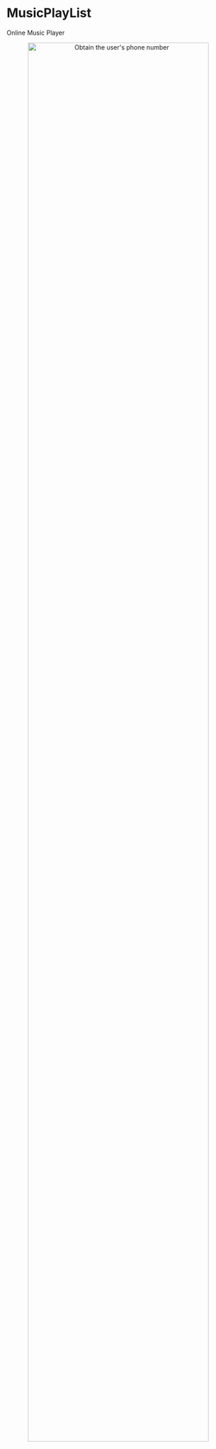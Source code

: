 # MusicPlayList
Online Music Player

<div align="center">
        <img width="90%" src="https://www.androidhunt.in/wp-content/uploads/2019/06/New-Project1.png" alt="Obtain the user's phone number" title="Obtain the user's phone number"</img>
</div>

